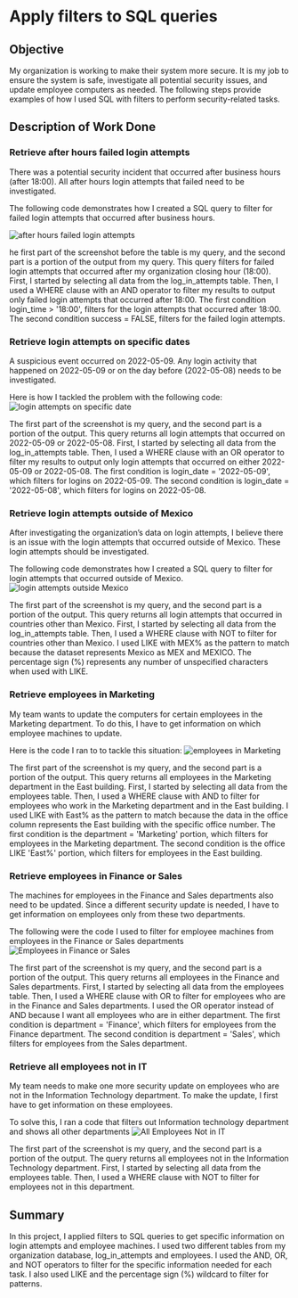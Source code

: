 # Apply filters to SQL queries

## Objective
My organization is working to make their system more secure. It is my job to ensure the system is safe, investigate all potential security issues, and update employee computers as needed. The following steps provide examples of how I used SQL with filters to perform security-related tasks.

## Description of Work Done
### Retrieve after hours failed login attempts
There was a potential security incident that occurred after business hours (after 18:00). All after hours login attempts that failed need to be investigated.

The following code demonstrates how I created a SQL query to filter for failed login attempts that occurred after business hours.

![after hours failed login attempts](https://github.com/user-attachments/assets/f385111d-4797-4bc1-aa81-a6b5c89f4764)

he first part of the screenshot before the table is my query, and the second part is a portion of the output from my query. This query filters for failed login attempts that occurred after my organization closing hour (18:00). First, I started by selecting all data from the log_in_attempts table. Then, I used a WHERE clause with an AND operator to filter my results to output only failed login attempts that occurred after 18:00. 
The first condition login_time > '18:00', filters for the login attempts that occurred after 18:00. The second condition success = FALSE, filters for the failed login attempts. 

### Retrieve login attempts on specific dates
A suspicious event occurred on 2022-05-09. Any login activity that happened on 2022-05-09 or on the day before (2022-05-08) needs to be investigated.

Here is how I tackled the problem with the following code:
![login attempts on specific date](https://github.com/user-attachments/assets/c5893808-2382-4425-ac71-7c85c29227fb)

The first part of the screenshot is my query, and the second part is a portion of the output. This query returns all login attempts that occurred on 2022-05-09 or 2022-05-08. First, I started by selecting all data from the log_in_attempts table. Then, I used a WHERE clause with an OR operator to filter my results to output only login attempts that occurred on either 2022-05-09 or 2022-05-08. The first condition is login_date = '2022-05-09', which filters for logins on 2022-05-09. The second condition is login_date = '2022-05-08', which filters for logins on 2022-05-08.

### Retrieve login attempts outside of Mexico
After investigating the organization’s data on login attempts, I believe there is an issue with the login attempts that occurred outside of Mexico. These login attempts should be investigated.

The following code demonstrates how I created a SQL query to filter for login attempts that occurred outside of Mexico. 
![login attempts outside Mexico](https://github.com/user-attachments/assets/b9d55ded-b6c8-425a-934d-2a592ae0e552)

The first part of the screenshot is my query, and the second part is a portion of the output. This query returns all login attempts that occurred in countries other than Mexico. First, I started by selecting all data from the log_in_attempts table. Then, I used a WHERE clause with NOT to filter for countries other than Mexico. I used LIKE with MEX% as the pattern to match because the dataset represents Mexico as MEX and MEXICO. The percentage sign (%) represents any number of unspecified characters when used with LIKE.

### Retrieve employees in Marketing
My team wants to update the computers for certain employees in the Marketing department. To do this, I have to get information on which employee machines to update.

Here is the code I ran to to tackle this situation:
![employees in Marketing](https://github.com/user-attachments/assets/6259d838-aaa4-4f4b-b5ab-d675a230698b)

The first part of the screenshot is my query, and the second part is a portion of the output. This query returns all employees in the Marketing department in the East building. First, I started by selecting all data from the employees table. Then, I used a WHERE clause with AND to filter for employees who work in the Marketing department and in the East building. I used LIKE with East% as the pattern to match because the data in the office column represents the East building with the specific office number. The first condition is the department = 'Marketing' portion, which filters for employees in the Marketing department. The second condition is the office LIKE 'East%' portion, which filters for employees in the East building.

### Retrieve employees in Finance or Sales
The machines for employees in the Finance and Sales departments also need to be updated. Since a different security update is needed, I have to get information on employees only from these two departments.

The following were the code I used to filter for employee machines from employees in the Finance or Sales departments
![Employees in Finance or Sales](https://github.com/user-attachments/assets/6a28ad44-b16d-44ec-a4a3-4670061360af)

The first part of the screenshot is my query, and the second part is a portion of the output. This query returns all employees in the Finance and Sales departments. First, I started by selecting all data from the employees table. Then, I used a WHERE clause with OR to filter for employees who are in the Finance and Sales departments. I used the OR operator instead of AND because I want all employees who are in either department. The first condition is department = 'Finance', which filters for employees from the Finance department. The second condition is department = 'Sales', which filters for employees from the Sales department.

### Retrieve all employees not in IT
My team needs to make one more security update on employees who are not in the Information Technology department. To make the update, I first have to get information on these employees.

To solve this, I ran a code that filters out Information technology department and shows all other departments
![All Employees Not in IT](https://github.com/user-attachments/assets/8dbaa156-7fc3-47c9-a24a-e3d9dfb91e10)

The first part of the screenshot is my query, and the second part is a portion of the output. The query returns all employees not in the Information Technology department. First, I started by selecting all data from the employees table. Then, I used a WHERE clause with NOT to filter for employees not in this department.

## Summary
In this project, I applied filters to SQL queries to get specific information on login attempts and employee machines. I used two different tables from my organization database, log_in_attempts and employees. I used the AND, OR, and NOT operators to filter for the specific information needed for each task. I also used LIKE and the percentage sign (%) wildcard to filter for patterns.
